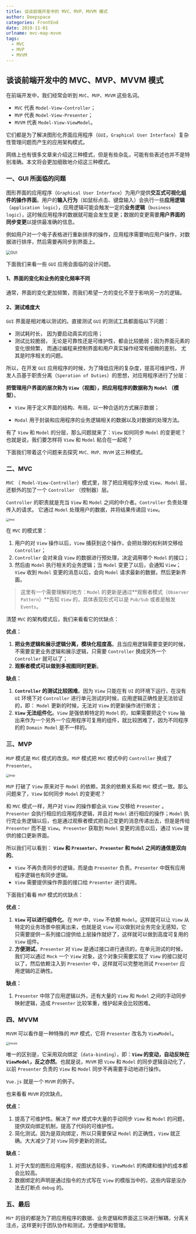 ```yaml
---
title: 谈谈前端开发中的 MVC、MVP、MVVM 模式
author: Deepspace
categories: FrontEnd
date: 2019-11-01
urlname: mvc-map-mvvm
tags:
  - MVC
  - MVP
  - MVVM
---
```


## 谈谈前端开发中的 MVC、MVP、MVVM 模式

在前端开发中，我们经常会听到 `MVC`、`MVP`、`MVVM` 这些名词。

- `MVC` 代表 `Model-View-Controller`；
- `MVP` 代表 `Model-View-Presenter`；
- `MVVM` 代表 `Model-View-ViewModel`。

它们都是为了解决图形化界面应用程序（`GUI`，`Graphical User Interface`）复杂性管理问题而产生的应用架构模式。

网络上也有很多文章来介绍这三种模式，但是有些杂乱，可能有些表述也并不是特别准确。本文将会更加细致地介绍这三种模式。

<!-- more -->

### 一、GUI 所面临的问题

图形界面的应用程序（`Graphical User Interface`）为用户提供**交互式可视化组件的操作界面**。用户的**输入行为**（如鼠标点击、键盘输入）会执行一些**应用逻辑**（`application logic`），应用逻辑可能会触发一定的**业务逻辑**（`business logic`），这时候应用程序的数据就可能会发生变更；数据的变更需要**用户界面的同步变更**以提供最准确的信息。

例如用户对一个电子表格进行重新排序的操作，应用程序需要响应用户操作，对数据进行排序，然后需要再同步到界面上。

<img src="https://gitee.com/IDeepspace/image-hosting/raw/master/FrontEnd/gui.png" alt="GUI" style="zoom:75%;" />

下面我们来看一些 `GUI` 应用会面临的设计问题。

#### 1、界面的变化和业务的变化频率不同

通常，界面的变化更加频繁，而我们希望一方的变化不至于影响另一方的逻辑。

#### 2、测试难度大

`GUI` 界面是相对难以测试的。直接测试 `GUI` 的测试工具都面临以下问题：

- 测试耗时长， 因为要启动真实的应用；
- 测试比较脆弱， 无论是可靠性还是可维护性，都会比较脆弱；因为界面元素的变化很频繁， 而通过编程来控制界面和用户真实操作经常有细微的差别， 尤其是时序相关的问题。

所以，在开发 `GUI` 应用程序的时候，为了降低应用的复杂度，提高可维护性，开发人员基于职责分离（`Speration of Duties`）的思想，对应用程序进行了分层：

**把管理用户界面的层次称为 `View`（视图），把应用程序的数据称为 `Model` （模型）**。

- `View` 用于定义界面的结构、布局，以一种合适的方式展示数据；

- `Modal` 用于封装和应用程序的业务逻辑相关的数据以及对数据的处理方法。

有了 `View` 和 `Model` 的分层，那么问题就来了：`View` 如何同步 `Model` 的变更呢？也就是说，我们要怎样将 `View` 和 `Model` 粘合在一起呢？

下面我们带着这个问题来去探究 `MVC、MVP、MVVM` 这三种模式。

### 二、MVC

`MVC` （ `Model-View-Controller`）模式里，除了把应用程序分成 `View`、`Model` 层，还额外的加了一个 `Controller` （控制器）层。

`Controller` 的职责就是充当 `View` 和 `Model` 之间的中介者。`Controller` 负责处理传入的请求。 它通过 `Model` 处理用户的数据，并将结果传递回 `View`。

<img src="https://gitee.com/IDeepspace/image-hosting/raw/master/FrontEnd/mvc.jpg" alt="mvc" style="zoom: 55%;" />

在 `MVC` 的模式里：

1. 用户的对 `View` 操作以后，`View` 捕获到这个操作，会把处理的权利转交移给 `Controller`；
2. `Controller` 会对来自 `View` 的数据进行预处理，决定调用哪个 `Model` 的接口；
3. 然后由 `Model` 执行相关的业务逻辑；当 `Model` 变更了以后，会通知 `View`；`View` 收到 `Model` 变更的消息以后，会向 `Model` 请求最新的数据，然后更新界面。

> 这里有一个需要理解的地方：`Model` 的更新是通过**观察者模式（`Observer Pattern`）**告知 `View` 的，具体表现形式可以是 `Pub/Sub` 或者是触发 `Events`。

清楚 `MVC` 的架构模式后，我们来看看它的优缺点：

**优点：**

1. **把业务逻辑和展示逻辑分离，模块化程度高**。且当应用逻辑需要变更的时候，不需要变更业务逻辑和展示逻辑，只需要 `Controller` 换成另外一个 `Controller` 就可以了；
2. **观察者模式可以做到多视图同时更新**。

**缺点：**

1. **`Controller` 的测试比较困难**。因为 `View` 只能在有 `UI` 的环境下运行，在没有 `UI` 环境下对 `Controller` 进行单元测试的时候，应用逻辑正确性是无法验证的，即： `Model` 更新的时候，无法对 `View` 的更新操作进行断言；
2. **`View` 无法组件化**。`View` 是强依赖特定的 `Model` 的，如果需要把这个 `View` 抽出来作为一个另外一个应用程序可复用的组件，就比较困难了，因为不同程序的的 `Domain Model` 是不一样的。

### 三、MVP

`MVP` 模式是 `MVC` 模式的改良。`MVP` 模式把 `MVC` 模式中的 `Controller` 换成了 `Presenter`。

<img src="https://gitee.com/IDeepspace/image-hosting/raw/master/FrontEnd/mvp.jpg" alt="mvp" style="zoom: 55%;" />

`MVP` 打破了 `View` 原来对于 `Model` 的依赖，其余的依赖关系和 `MVC` 模式一致。那么问题来了，`View` 如何同步 `Model` 的变更呢？

和 `MVC` 模式一样，用户对 `View` 的操作都会从 `View` 交移给 `Presenter` 。`Presenter` 会执行相应的应用程序逻辑，并且对 `Model` 进行相应的操作；`Model` 执行完业务逻辑以后，也是通过观察者模式把自己变更的消息传递出去，但是是传给 `Presenter` 而不是 `View`。`Presenter` 获取到 `Model` 变更的消息以后，通过 `View` 提供的接口更新界面。

所以我们可以看到： **`View` 和 `Presenter`、`Presenter` 和 `Model` 之间的通信是双向的**。

- `View` 不再负责同步的逻辑，而是由 `Presenter` 负责。`Presenter` 中既有应用程序逻辑也有同步逻辑。
- `View` 需要提供操作界面的接口给 `Presenter` 进行调用。

下面我们看看 `MVP` 模式的优缺点：

**优点：**

1. **`View` 可以进行组件化**。在 `MVP` 中，`View` 不依赖 `Model`。这样就可以让 `View` 从特定的业务场景中脱离出来，也就是说 `View` 可以做到对业务完全无感知，它只需要提供一系列接口提供给上层操作就好了，这样就可以做到高度可复用的 `View` 组件。
2. **方便测试**。`Presenter` 对 `View` 是通过接口进行通讯的，在单元测试的时候，我们可以通过 `Mock` 一个 `View` 对象，这个对象只需要实现了 `View` 的接口就可以了，然后依赖注入到 `Presenter` 中，这样就可以完整地测试 `Presenter` 应用逻辑的正确性。

**缺点：**

1. `Presenter` 中除了应用逻辑以外，还有大量的 `View` 和 `Model` 之间的手动同步映射逻辑，造成 `Presenter` 比较笨重，维护起来会比较困难。

### 四、MVVM

`MVVM` 可以看作是一种特殊的 `MVP` 模式，它将 `Presenter` 改名为 `ViewModel`。

<img src="https://gitee.com/IDeepspace/image-hosting/raw/master/FrontEnd/mvvm.jpg" alt="mvvm" style="zoom: 55%;" />

唯一的区别是，它采用双向绑定（`data-binding`），即：**`View` 的变动，自动反映在 `ViewModel`，反之亦然**。也就是说，`MVVM` 把 `View` 和 `Model` 的同步逻辑自动化了，以前 `Presenter` 负责的 `View` 和 `Model` 同步不再需要手动地进行操作。

`Vue.js` 就是一个 `MVVM` 的例子。

也来看看 `MVVM` 的优缺点。

**优点：**

1. 提高了可维护性。解决了 `MVP` 模式中大量的手动同步 `View` 和 `Model` 的问题，提供双向绑定机制，提高了代码的可维护性。
2. 简化测试。因为是双向绑定，所以只需要保证 `Model` 的正确性，`View` 就正确。大大减少了对 `View` 同步更新的测试。

**缺点：**

1. 对于大型的图形应用程序，视图状态较多，`ViewModel` 的构建和维护的成本都会比较高。
2. 数据绑定的声明是通过指令的方式写在 `View` 的模版当中的，这些内容是没办法去打断点 `debug` 的。

### 五、最后

`MV*` 的目的都是为了把应用程序的数据、业务逻辑和界面这三块进行解耦，分离关注点，这样更利于团队协作和测试，方便维护和管理。
